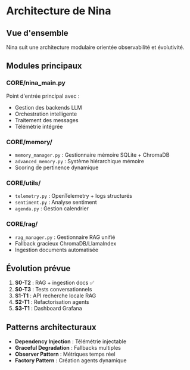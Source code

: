 # Architecture de Nina

## Vue d'ensemble
Nina suit une architecture modulaire orientée observabilité et évolutivité.

## Modules principaux

### CORE/nina_main.py
Point d'entrée principal avec :
- Gestion des backends LLM
- Orchestration intelligente
- Traitement des messages
- Télémétrie intégrée

### CORE/memory/
- `memory_manager.py` : Gestionnaire mémoire SQLite + ChromaDB
- `advanced_memory.py` : Système hiérarchique mémoire
- Scoring de pertinence dynamique

### CORE/utils/
- `telemetry.py` : OpenTelemetry + logs structurés
- `sentiment.py` : Analyse sentiment
- `agenda.py` : Gestion calendrier

### CORE/rag/
- `rag_manager.py` : Gestionnaire RAG unifié
- Fallback gracieux ChromaDB/LlamaIndex
- Ingestion documents automatisée

## Évolution prévue
1. **S0-T2** : RAG + ingestion docs ✅
2. **S0-T3** : Tests conversationnels
3. **S1-T1** : API recherche locale RAG
4. **S2-T1** : Refactorisation agents
5. **S3-T1** : Dashboard Grafana

## Patterns architecturaux
- **Dependency Injection** : Télémétrie injectable
- **Graceful Degradation** : Fallbacks multiples
- **Observer Pattern** : Métriques temps réel
- **Factory Pattern** : Création agents dynamique 